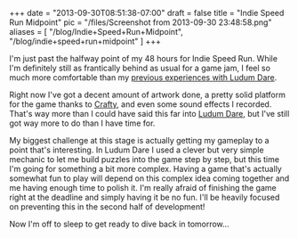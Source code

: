 
+++
date = "2013-09-30T08:51:38-07:00"
draft = false
title = "Indie Speed Run Midpoint"
pic = "/files/Screenshot from 2013-09-30 23:48:58.png"
aliases = [
  "/blog/Indie+Speed+Run+Midpoint",
  "/blog/indie+speed+run+midpoint"
]
+++

<p>I'm just past the halfway point of my 48 hours for Indie Speed Run.  While I'm definitely still as frantically behind as usual for a game jam, I feel so much more comfortable than my <a href="http://www.justinmccandless.com/blog/Ludum+Dare+27+this+Weekend">previous experiences with Ludum Dare</a>.</p>

<p>Right now I've got a decent amount of artwork done, a pretty solid platform for the game thanks to <a href="http://craftyjs.com/">Crafty</a>, and even some sound effects I recorded.  That's way more than I could have said this far into <a href="http://ludumdare.com/">Ludum Dare</a>, but I've still got way more to do than I have time for.</p>

<p>My biggest challenge at this stage is actually getting my gameplay to a point that's interesting.  In Ludum Dare I used a clever but very simple mechanic to let me build puzzles into the game step by step, but this time I'm going for something a bit more complex.  Having a game that's actually somewhat fun to play will depend on this complex idea coming together and me having enough time to polish it.  I'm really afraid of finishing the game right at the deadline and simply having it be no fun.  I'll be heavily focused on preventing this in the second half of development!</p>

<p>Now I'm off to sleep to get ready to dive back in tomorrow...</p>